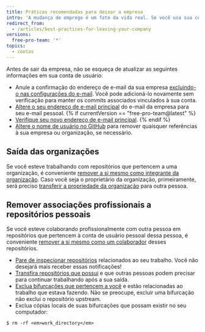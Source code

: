 ```yaml
---
title: Práticas recomendadas para deixar a empresa
intro: 'A mudança de emprego é um fato da vida real. Se você usa sua conta de usuário do GitHub para fins pessoais *e* profissionais, é preciso lembrar de algumas práticas quando você deixa sua empresa ou organização.'
redirect_from:
  - /articles/best-practices-for-leaving-your-company
versions:
  free-pro-team: '*'
topics:
  - contas
---
```


Antes de sair da empresa, não se esqueça de atualizar as seguintes informações em sua conta de usuário:

- Anule a confirmação do endereço de e-mail da sua empresa [excluindo-o nas configurações do e-mail](/articles/changing-your-primary-email-address). Você pode adicioná-lo novamente sem verificação para manter os commits associados vinculados à sua conta.
- [Altere o seu endereço de e-mail principal](/articles/changing-your-primary-email-address) do e-mail da empresa para seu e-mail pessoal.
{% if currentVersion == "free-pro-team@latest" %}
- [Verifique seu novo endereço de e-mail principal](/articles/verifying-your-email-address).
{% endif %}
- [Altere o nome de usuário no GitHub](/articles/changing-your-github-username) para remover quaisquer referências à sua empresa ou organização, se necessário.

## Saída das organizações

Se você esteve trabalhando com repositórios que pertencem a uma organização, é conveniente [remover a si mesmo como integrante da organização](/articles/removing-yourself-from-an-organization). Caso você seja o proprietário da organização, primeiramente, será preciso [transferir a propriedade da organização](/articles/transferring-organization-ownership) para outra pessoa.

## Remover associações profissionais a repositórios pessoais

Se você esteve colaborando profissionalmente com outra pessoa em repositórios que pertencem à conta de usuário pessoal dessa pessoa, é conveniente [remover a si mesmo como um colaborador](/articles/removing-yourself-from-a-collaborator-s-repository) desses repositórios.

- [Pare de inspecionar repositórios](https://github.com/watching) relacionados ao seu trabalho. Você não desejará mais receber essas notificações!
- [Transfira repositórios que possui](/articles/how-to-transfer-a-repository) e que outras pessoas podem precisar para continuar trabalhando após a sua saída.
- [Exclua bifurcações que pertencem a você](/articles/deleting-a-repository) e estão relacionadas ao trabalho que estava fazendo. Não se preocupe, excluir uma bifurcação não exclui o repositório upstream.
- Exclua cópias locais de suas bifurcações que possam existir no seu computador:

```shell
$ rm -rf <em>work_directory</em>
```
